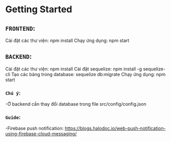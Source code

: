 # Getting Started

## `FRONTEND`:

Cài đặt các thư viện: npm install
Chạy ứng dụng: npm start

## `BACKEND`:

Cài đặt các thư viện: npm install
Cài đặt sequelize: npm install -g sequelize-cli
Tạo các bảng trong database: sequelize db:migrate
Chạy ứng dụng: npm start

### `Chú ý`:

-Ở backend cần thay đổi database trong file src/config/config.json

### `Guide`:

-Firebase push notification: https://blogs.halodoc.io/web-push-notification-using-firebase-cloud-messaging/
